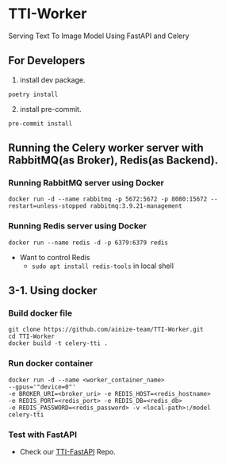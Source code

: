 # TTI-Worker

Serving Text To Image Model Using FastAPI and Celery

## For Developers

1. install dev package.

```shell
poetry install
```

2. install pre-commit.

```shell
pre-commit install
```

## Running the Celery worker server with RabbitMQ(as Broker), Redis(as Backend).
### Running RabbitMQ server using Docker
```shell
docker run -d --name rabbitmq -p 5672:5672 -p 8080:15672 --restart=unless-stopped rabbitmq:3.9.21-management
```

### Running Redis server using Docker
```
docker run --name redis -d -p 6379:6379 redis
```
- Want to control Redis
  - `sudo apt install redis-tools` in local shell


## 3-1. Using docker
### Build docker file
```
git clone https://github.com/ainize-team/TTI-Worker.git
cd TTI-Worker
docker build -t celery-tti .
```

### Run docker container
```
docker run -d --name <worker_container_name>
--gpus='"device=0"'
-e BROKER_URI=<broker_uri> -e REDIS_HOST=<redis_hostname> 
-e REDIS_PORT=<redis_port> -e REDIS_DB=<redis_db> 
-e REDIS_PASSWORD=<redis_password> -v <local-path>:/model 
celery-tti
```

### Test with FastAPI
- Check our [TTI-FastAPI](https://github.com/ainize-team/TTI-FastAPI) Repo.
